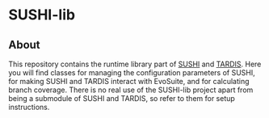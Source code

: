 # SUSHI-lib

## About

This repository contains the runtime library part of [SUSHI](https://github.com/pietrobraione/sushi) and [TARDIS](https://github.com/pietrobraione/sushi). Here you will find classes for managing the configuration parameters of SUSHI, for making SUSHI and TARDIS interact with EvoSuite, and for calculating branch coverage. There is no real use of the SUSHI-lib project apart from being a submodule of SUSHI and TARDIS, so refer to them for setup instructions.
